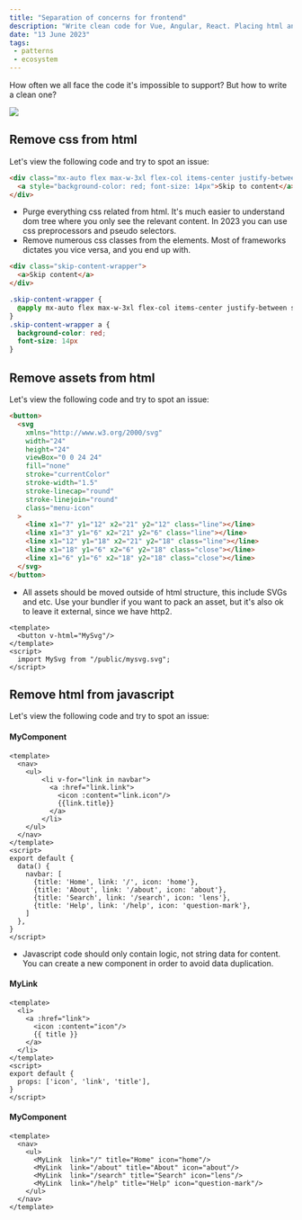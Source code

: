 ```yaml
---
title: "Separation of concerns for frontend"
description: "Write clean code for Vue, Angular, React. Placing html and content to templates, logic to javascript and styles to css"
date: "13 June 2023"
tags: 
 - patterns 
 - ecosystem
---
```

How often we all face the code it's impossible to support? But how to write a clean one?

<img src="/posts/css-approach/who-wrote-that-code.png" style="max-height: 400px"/>


## Remove css from html
Let's view the following code and try to spot an issue:
```html
<div class="mx-auto flex max-w-3xl flex-col items-center justify-between sm:flex-row">
  <a style="background-color: red; font-size: 14px">Skip to content</a>
</div>
```
- Purge everything css related from html. It's much easier to understand dom tree where you only see the relevant content.
  In 2023 you can use css preprocessors and pseudo selectors.
- Remove numerous css classes from the elements. Most of frameworks dictates you vice versa, and you end up with.
```html
<div class="skip-content-wrapper">
  <a>Skip content</a>  
</div>
```
```css
.skip-content-wrapper {
  @apply mx-auto flex max-w-3xl flex-col items-center justify-between sm:flex-row
}
.skip-content-wrapper a {
  background-color: red;
  font-size: 14px
}
```
## Remove assets from html
Let's view the following code and try to spot an issue:
```html
<button>
  <svg
    xmlns="http://www.w3.org/2000/svg"
    width="24"
    height="24"
    viewBox="0 0 24 24"
    fill="none"
    stroke="currentColor"
    stroke-width="1.5"
    stroke-linecap="round"
    stroke-linejoin="round"
    class="menu-icon"
  >
    <line x1="7" y1="12" x2="21" y2="12" class="line"></line>
    <line x1="3" y1="6" x2="21" y2="6" class="line"></line>
    <line x1="12" y1="18" x2="21" y2="18" class="line"></line>
    <line x1="18" y1="6" x2="6" y2="18" class="close"></line>
    <line x1="6" y1="6" x2="18" y2="18" class="close"></line>
  </svg>
</button>
```
- All assets should be moved outside of html structure, this include SVGs and etc. Use your bundler if you want to pack an asset, but it's also ok to leave it external, since we have http2.
```vue
<template>
  <button v-html="MySvg"/>
</template>
<script>
  import MySvg from "/public/mysvg.svg";
</script>
```
## Remove html from javascript
Let's view the following code and try to spot an issue:
#### MyComponent
```vue
<template>
  <nav>
    <ul>
        <li v-for="link in navbar">
          <a :href="link.link">
            <icon :content="link.icon"/>
            {{link.title}}
          </a>
        </li>
    </ul>
  </nav>
</template>
<script>
export default {
  data() {
    navbar: [
      {title: 'Home', link: '/', icon: 'home'},
      {title: 'About', link: '/about', icon: 'about'},
      {title: 'Search', link: '/search', icon: 'lens'},
      {title: 'Help', link: '/help', icon: 'question-mark'},
    ]
  },
}
</script>
```
- Javascript code should only contain logic, not string data for content. You can create a new component in order to avoid data duplication.

#### MyLink
```vue
<template>
  <li>
    <a :href="link">
      <icon :content="icon"/>
      {{ title }}
    </a>
  </li>
</template>
<script>
export default {
  props: ['icon', 'link', 'title'],
}
</script>
```
#### MyComponent
```vue
<template>
  <nav>
    <ul>
      <MyLink  link="/" title="Home" icon="home"/>
      <MyLink  link="/about" title="About" icon="about"/>
      <MyLink  link="/search" title="Search" icon="lens"/>
      <MyLink  link="/help" title="Help" icon="question-mark"/>
    </ul>
  </nav>
</template>
```

